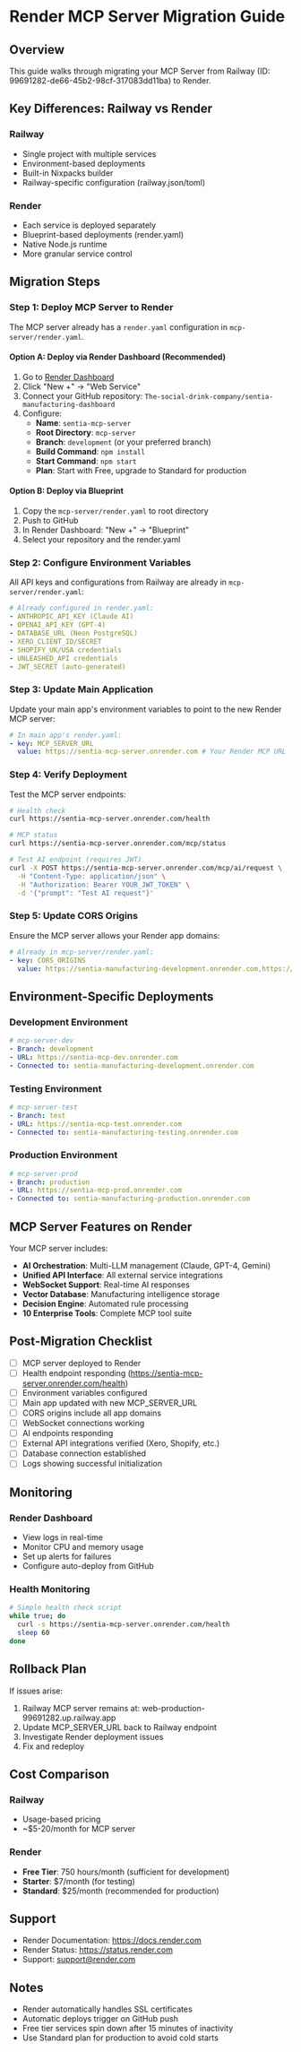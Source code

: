 # Render MCP Server Migration Guide

## Overview

This guide walks through migrating your MCP Server from Railway (ID: 99691282-de66-45b2-98cf-317083dd11ba) to Render.

## Key Differences: Railway vs Render

### Railway

- Single project with multiple services
- Environment-based deployments
- Built-in Nixpacks builder
- Railway-specific configuration (railway.json/toml)

### Render

- Each service is deployed separately
- Blueprint-based deployments (render.yaml)
- Native Node.js runtime
- More granular service control

## Migration Steps

### Step 1: Deploy MCP Server to Render

The MCP server already has a `render.yaml` configuration in `mcp-server/render.yaml`.

#### Option A: Deploy via Render Dashboard (Recommended)

1. Go to [Render Dashboard](https://dashboard.render.com)
2. Click "New +" → "Web Service"
3. Connect your GitHub repository: `The-social-drink-company/sentia-manufacturing-dashboard`
4. Configure:
   - **Name**: `sentia-mcp-server`
   - **Root Directory**: `mcp-server`
   - **Branch**: `development` (or your preferred branch)
   - **Build Command**: `npm install`
   - **Start Command**: `npm start`
   - **Plan**: Start with Free, upgrade to Standard for production

#### Option B: Deploy via Blueprint

1. Copy the `mcp-server/render.yaml` to root directory
2. Push to GitHub
3. In Render Dashboard: "New +" → "Blueprint"
4. Select your repository and the render.yaml

### Step 2: Configure Environment Variables

All API keys and configurations from Railway are already in `mcp-server/render.yaml`:

```yaml
# Already configured in render.yaml:
- ANTHROPIC_API_KEY (Claude AI)
- OPENAI_API_KEY (GPT-4)
- DATABASE_URL (Neon PostgreSQL)
- XERO_CLIENT_ID/SECRET
- SHOPIFY_UK/USA credentials
- UNLEASHED_API credentials
- JWT_SECRET (auto-generated)
```

### Step 3: Update Main Application

Update your main app's environment variables to point to the new Render MCP server:

```yaml
# In main app's render.yaml:
- key: MCP_SERVER_URL
  value: https://sentia-mcp-server.onrender.com # Your Render MCP URL
```

### Step 4: Verify Deployment

Test the MCP server endpoints:

```bash
# Health check
curl https://sentia-mcp-server.onrender.com/health

# MCP status
curl https://sentia-mcp-server.onrender.com/mcp/status

# Test AI endpoint (requires JWT)
curl -X POST https://sentia-mcp-server.onrender.com/mcp/ai/request \
  -H "Content-Type: application/json" \
  -H "Authorization: Bearer YOUR_JWT_TOKEN" \
  -d '{"prompt": "Test AI request"}'
```

### Step 5: Update CORS Origins

Ensure the MCP server allows your Render app domains:

```yaml
# Already in mcp-server/render.yaml:
- key: CORS_ORIGINS
  value: https://sentia-manufacturing-development.onrender.com,https://sentia-manufacturing-testing.onrender.com,https://sentia-manufacturing-production.onrender.com
```

## Environment-Specific Deployments

### Development Environment

```yaml
# mcp-server-dev
- Branch: development
- URL: https://sentia-mcp-dev.onrender.com
- Connected to: sentia-manufacturing-development.onrender.com
```

### Testing Environment

```yaml
# mcp-server-test
- Branch: test
- URL: https://sentia-mcp-test.onrender.com
- Connected to: sentia-manufacturing-testing.onrender.com
```

### Production Environment

```yaml
# mcp-server-prod
- Branch: production
- URL: https://sentia-mcp-prod.onrender.com
- Connected to: sentia-manufacturing-production.onrender.com
```

## MCP Server Features on Render

Your MCP server includes:

- **AI Orchestration**: Multi-LLM management (Claude, GPT-4, Gemini)
- **Unified API Interface**: All external service integrations
- **WebSocket Support**: Real-time AI responses
- **Vector Database**: Manufacturing intelligence storage
- **Decision Engine**: Automated rule processing
- **10 Enterprise Tools**: Complete MCP tool suite

## Post-Migration Checklist

- [ ] MCP server deployed to Render
- [ ] Health endpoint responding (https://sentia-mcp-server.onrender.com/health)
- [ ] Environment variables configured
- [ ] Main app updated with new MCP_SERVER_URL
- [ ] CORS origins include all app domains
- [ ] WebSocket connections working
- [ ] AI endpoints responding
- [ ] External API integrations verified (Xero, Shopify, etc.)
- [ ] Database connection established
- [ ] Logs showing successful initialization

## Monitoring

### Render Dashboard

- View logs in real-time
- Monitor CPU and memory usage
- Set up alerts for failures
- Configure auto-deploy from GitHub

### Health Monitoring

```bash
# Simple health check script
while true; do
  curl -s https://sentia-mcp-server.onrender.com/health
  sleep 60
done
```

## Rollback Plan

If issues arise:

1. Railway MCP server remains at: web-production-99691282.up.railway.app
2. Update MCP_SERVER_URL back to Railway endpoint
3. Investigate Render deployment issues
4. Fix and redeploy

## Cost Comparison

### Railway

- Usage-based pricing
- ~$5-20/month for MCP server

### Render

- **Free Tier**: 750 hours/month (sufficient for development)
- **Starter**: $7/month (for testing)
- **Standard**: $25/month (recommended for production)

## Support

- Render Documentation: https://docs.render.com
- Render Status: https://status.render.com
- Support: support@render.com

## Notes

- Render automatically handles SSL certificates
- Automatic deploys trigger on GitHub push
- Free tier services spin down after 15 minutes of inactivity
- Use Standard plan for production to avoid cold starts
